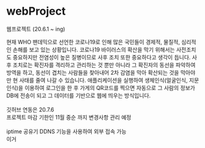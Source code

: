 # webProject
웹프로젝트 (20.6.1 ~ ing)

현재 WHO 팬데믹으로 선언한 코로나19로 인해 많은 국민들이 경제적, 물질적, 심리적인 손해를 보고 있는 상황입니다. 코로나19 바이러스의 확산을 막기 위해서는 사전조치도 중요하지만 전염성이 높은 질병이므로 사후 조치 또한 중요하다고 생각이 듭니다. 사후 조치로는 확진자를 격리하고 관리하는 것 뿐만 아니라 그 확진자의 	동선을 파악하여 방역을 하고, 동선이 겹치는 사람들을 찾아내어 2차 감염을 막아 확산되는 것을 막아야만 현 사태를 줄여 나갈 수 있습니다.
 애플리케이션을 실행하여 생체인식(얼굴인식, 지문인식)을 이용하여 로그인을 한 후 가게의 QR코드를 찍으면 자동으로 그 사람의 정보가 DB에 전송이 되고 그 데이터를 기반으로 웹에 띄우는 방식입니다.
<br><br>
깃허브 연동은 20.7.6
<br>프로젝트 마감 기한인 11월 중순 까지 변경사항 관리 예정
<br><br>
iptime 공유기 DDNS 기능을 사용하여 외부 접속 가능<br>
<a herf='namweb.iptime.org:8080/test'>이거</a>
